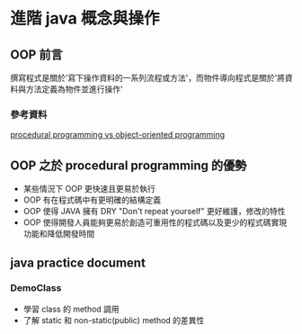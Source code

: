 # 進階 java 概念與操作

## OOP 前言
撰寫程式是關於'寫下操作資料的一系列流程或方法'，而物件導向程式是關於'將資料與方法定義為物件並進行操作'
### 參考資料
[procedural programming vs object-oriented programming](https://www.geeksforgeeks.org/differences-between-procedural-and-object-oriented-programming/)

## OOP 之於 procedural programming 的優勢
- 某些情況下 OOP 更快速且更易於執行
- OOP 有在程式碼中有更明確的結構定義
- OOP 使得 JAVA 擁有 DRY "Don't repeat yourself" 更好維護，修改的特性
- OOP 使得開發人員能夠更易於創造可重用性的程式碼以及更少的程式碼實現功能和降低開發時間

## java practice document

### DemoClass
- 學習 class 的 method 調用
- 了解 static 和 non-static(public) method 的差異性